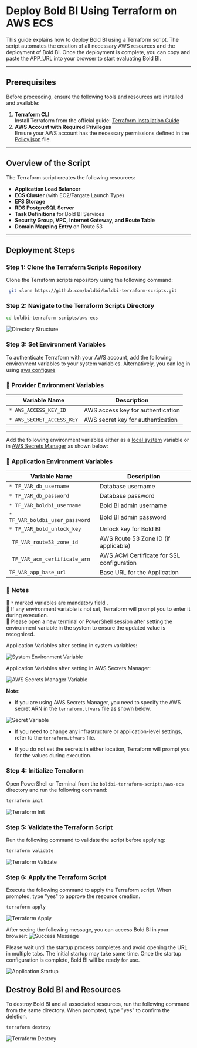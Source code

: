 # Deploy Bold BI Using Terraform on AWS ECS

This guide explains how to deploy Bold BI using a Terraform script. The script automates the creation of all necessary AWS resources and the deployment of Bold BI. Once the deployment is complete, you can copy and paste the APP_URL into your browser to start evaluating Bold BI.

---

## Prerequisites

Before proceeding, ensure the following tools and resources are installed and available:

1. **Terraform CLI**  
   Install Terraform from the official guide: [Terraform Installation Guide](https://developer.hashicorp.com/terraform/tutorials/aws-get-started/install-cli)
2. **AWS Account with Required Privileges**  
   Ensure your AWS account has the necessary permissions defined in the [Policy.json](./policy.json) file.

---

## Overview of the Script

The Terraform script creates the following resources:

- **Application Load Balancer**
- **ECS Cluster** (with EC2/Fargate Launch Type)
- **EFS Storage**
- **RDS PostgreSQL Server**
- **Task Definitions** for Bold BI Services
- **Security Group, VPC, Internet Gateway, and Route Table**
- **Domain Mapping Entry** on Route 53

---

## Deployment Steps

### Step 1: Clone the Terraform Scripts Repository

Clone the Terraform scripts repository using the following command:

```sh
 git clone https://github.com/boldbi/boldbi-terraform-scripts.git
```

### Step 2: Navigate to the Terraform Scripts Directory

```sh
cd boldbi-terraform-scripts/aws-ecs
```

![Directory Structure](./images/directory-structure.png)

### Step 3: Set Environment Variables

To authenticate Terraform with your AWS account, add the following environment variables to your system variables. Alternatively, you can log in using [aws configure](https://docs.aws.amazon.com/cli/v1/userguide/cli-chap-configure.html)

### 🔹 Provider Environment Variables

| **Variable Name**             | **Description**                                    |
|-------------------------------|----------------------------------------------------|
| `* AWS_ACCESS_KEY_ID`           | AWS access key for authentication                 |
| `* AWS_SECRET_ACCESS_KEY`       | AWS secret key for authentication                 |

---

Add the following environment variables either as a [local system](https://chlee.co/how-to-setup-environment-variables-for-windows-mac-and-linux/) variable or in [AWS Secrets Manager](https://docs.aws.amazon.com/secretsmanager/latest/userguide/create_secret.html) as shown below:

### 🔹 Application Environment Variables

| **Variable Name**             | **Description**                                    |
|-------------------------------|----------------------------------------------------|
| `* TF_VAR_db_username`          | Database username                                |
| `* TF_VAR_db_password`          | Database password                                |
| `* TF_VAR_boldbi_username`      | Bold BI admin username                           |
| `* TF_VAR_boldbi_user_password` | Bold BI admin password                           |
| `* TF_VAR_bold_unlock_key`      | Unlock key for Bold BI                           |
| ` TF_VAR_route53_zone_id`      | AWS Route 53 Zone ID (if applicable)             |
| ` TF_VAR_acm_certificate_arn`  | AWS ACM Certificate for SSL configuration        |
| `TF_VAR_app_base_url`         | Base URL for the Application                     |

### 🔄 Notes

🌟 `*` marked variables are mandatory field .  
🌟 If any environment variable is not set, Terraform will prompt you to enter it during execution.  
🌟 Please open a new terminal or PowerShell session after setting the environment variable in the system to ensure the updated value is recognized.

Application Variables after setting in system variables:

![System Environment Variable](./images/system-environment-variable.png)

Application Variables after setting in AWS Secrets Manager:

![AWS Secrets Manager Variable](./images/secret-manager.png)

**Note:**

- If you are using AWS Secrets Manager, you need to specify the AWS secret ARN in the `terraform.tfvars` file as shown below.

![Secret Variable](./images/secret-variable.png)

- If you need to change any infrastructure or application-level settings, refer to the `terraform.tfvars` file.

- If you do not set the secrets in either location, Terraform will prompt you for the values during execution.

### Step 4: Initialize Terraform

Open PowerShell or Terminal from the `boldbi-terraform-scripts/aws-ecs` directory and run the following command:

```sh
terraform init
```

![Terraform Init](./images/terraform-init.png)

### Step 5: Validate the Terraform Script

Run the following command to validate the script before applying:

```sh
terraform validate
```

![Terraform Validate](./images/terraform-validate.png)

### Step 6: Apply the Terraform Script

Execute the following command to apply the Terraform script. When prompted, type "yes" to approve the resource creation.

```sh
terraform apply
```

![Terraform Apply](https://github.com/user-attachments/assets/de3cb0f0-3cbf-4fad-838e-798c62f9873a)

After seeing the following message, you can access Bold BI in your browser:
![Success Message](./images/terraform-success-message.png)

Please wait until the startup process completes and avoid opening the URL in multiple tabs. The initial startup may take some time. Once the startup configuration is complete, Bold BI will be ready for use.

![Application Startup](https://github.com/user-attachments/assets/e21b56c1-627b-45b4-a1e1-15379146f985)

## Destroy Bold BI and Resources

To destroy Bold BI and all associated resources, run the following command from the same directory. When prompted, type "yes" to confirm the deletion.

```sh
terraform destroy
```
![Terraform Destroy](https://github.com/user-attachments/assets/1c9ea18e-3c83-4398-a59d-f6e3d0f1b3a9)
